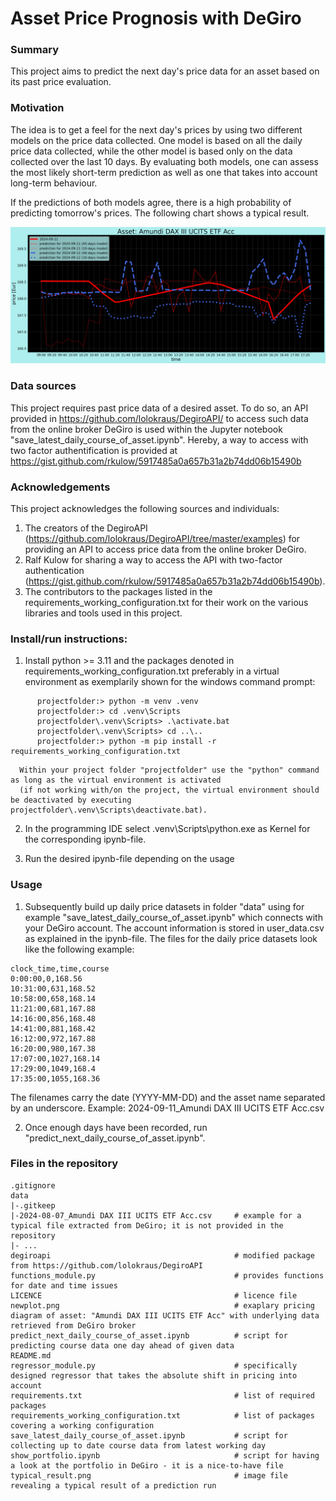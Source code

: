 # Asset Price Prognosis with DeGiro

### Summary
This project aims to predict the next day's price data for an asset based on its past price evaluation.

### Motivation
The idea is to get a feel for the next day's prices by using two different models on the price data collected.
One model is based on all the daily price data collected, while the other model is based only on the data collected over the last 10 days.
By evaluating both models, one can assess the most likely short-term prediction as well as one that takes into account long-term behaviour.

If the predictions of both models agree, there is a high probability of predicting tomorrow's prices.
The following chart shows a typical result.

![alt text](typical_result.png)

### Data sources 
This project requires past price data of a desired asset.
To do so, an API provided in
https://github.com/lolokraus/DegiroAPI/
to access such data from the online broker DeGiro is used within the Jupyter notebook "save_latest_daily_course_of_asset.ipynb".
Hereby, a way to access with two factor authentification is provided at
https://gist.github.com/rkulow/5917485a0a657b31a2b74dd06b15490b

### Acknowledgements
This project acknowledges the following sources and individuals:

1. The creators of the DegiroAPI (https://github.com/lolokraus/DegiroAPI/tree/master/examples) for providing an API to access price data from the online broker DeGiro.
2. Ralf Kulow for sharing a way to access the API with two-factor authentication (https://gist.github.com/rkulow/5917485a0a657b31a2b74dd06b15490b).
3. The contributors to the packages listed in the requirements_working_configuration.txt for their work on the various libraries and tools used in this project.

### Install/run instructions:
1. Install python >= 3.11 and the packages denoted in requirements_working_configuration.txt preferably in a virtual environment as exemplarily shown for the windows command prompt:
```
      projectfolder:> python -m venv .venv
      projectfolder:> cd .venv\Scripts
      projectfolder\.venv\Scripts> .\activate.bat
      projectfolder\.venv\Scripts> cd ..\..
      projectfolder:> python -m pip install -r requirements_working_configuration.txt
```
      Within your project folder "projectfolder" use the "python" command as long as the virtual environment is activated
      (if not working with/on the project, the virtual environment should be deactivated by executing projectfolder\.venv\Scripts\deactivate.bat).

2. In the programming IDE select .venv\Scripts\python.exe as Kernel for the corresponding ipynb-file.

3. Run the desired ipynb-file depending on the usage

### Usage

1. Subsequently build up daily price datasets in folder "data" using for example "save_latest_daily_course_of_asset.ipynb" which connects with your DeGiro account. The account information is stored in user_data.csv as explained in the ipynb-file.
The files for the daily price datasets look like the following example:
<!-- language: lang-none -->
    clock_time,time,course
    0:00:00,0,168.56
    10:31:00,631,168.52
    10:58:00,658,168.14
    11:21:00,681,167.88
    14:16:00,856,168.48
    14:41:00,881,168.42
    16:12:00,972,167.88
    16:20:00,980,167.38
    17:07:00,1027,168.14
    17:29:00,1049,168.4
    17:35:00,1055,168.36
The filenames carry the date (YYYY-MM-DD) and the asset name separated by an underscore.
Example: 2024-09-11_Amundi DAX III UCITS ETF Acc.csv

2. Once enough days have been recorded, run "predict_next_daily_course_of_asset.ipynb".


### Files in the repository
```
.gitignore
data
|-.gitkeep
|-2024-08-07_Amundi DAX III UCITS ETF Acc.csv     # example for a typical file extracted from DeGiro; it is not provided in the repository
|- ...
degiroapi                                         # modified package from https://github.com/lolokraus/DegiroAPI
functions_module.py                               # provides functions for date and time issues
LICENCE                                           # licence file
newplot.png                                       # exaplary pricing diagram of asset: "Amundi DAX III UCITS ETF Acc" with underlying data retrieved from DeGiro broker
predict_next_daily_course_of_asset.ipynb          # script for predicting course data one day ahead of given data
README.md
regressor_module.py                               # specifically designed regressor that takes the absolute shift in pricing into account
requirements.txt                                  # list of required packages
requirements_working_configuration.txt            # list of packages covering a working configuration
save_latest_daily_course_of_asset.ipynb           # script for collecting up to date course data from latest working day
show_portfolio.ipynb                              # script for having a look at the portfolio in DeGiro - it is a nice-to-have file
typical_result.png                                # image file revealing a typical result of a prediction run
```

